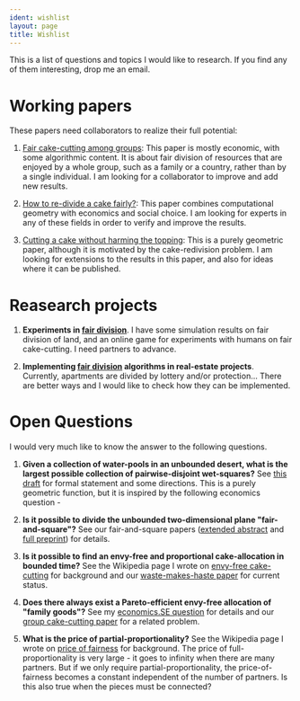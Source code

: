 ```yaml
---
ident: wishlist
layout: page
title: Wishlist
---
```

This is a list of questions and topics I would like to research.
If you find any of them interesting, drop me an email.

# Working papers
These papers need collaborators to realize their full potential:

1. [Fair cake-cutting among groups](http://arxiv.org/abs/1510.03903): This paper is mostly economic, with some algorithmic content. It is about fair division of resources that are enjoyed by a whole group, such as a family or a country, rather than by a single individual. I am looking for a collaborator to improve and add new results.

2. [How to re-divide a cake fairly?](http://arxiv.org/abs/1603.00286): This paper combines computational geometry with economics and social choice. I am looking for experts in any of these fields in order to verify and improve the results.

3. [Cutting a cake without harming the topping](https://arxiv.org/abs/1604.00960): This is a purely geometric paper, although it is motivated by the cake-redivision problem. I am looking for extensions to the results in this paper, and also for ideas where it can be published.

# Reasearch projects

1. **Experiments in [fair division][fairness]**. I have some simulation results on fair division of land, 
and an online game for experiments with humans on fair cake-cutting. I need partners to 
advance.

2. **Implementing [fair division][fairness] algorithms in real-estate projects**. 
Currently, apartments are divided by lottery and/or protection... There are 
better ways and I would like to check how they can be implemented.

# Open Questions 
I would very much like to know the answer to the following questions.

1. **Given a collection of water-pools in an unbounded desert, what is the largest possible collection of pairwise-disjoint wet-squares?**
See [this draft][wet-squares] for formal statement and some directions. This is a purely geometric function, but it is inspired by the following economics question -

2. **Is it possible to divide the unbounded two-dimensional plane "fair-and-square"?** 
See our fair-and-square papers ([extended abstract][fairness-eurocg] and [full preprint][fairness-arxiv]) for details.

3. **Is it possible to find an envy-free and proportional cake-allocation in bounded time?** 
See the Wikipedia page I wrote on [envy-free cake-cutting](https://en.wikipedia.org/wiki/Envy-free_cake-cutting) for background and our [waste-makes-haste paper](http://arxiv.org/abs/1511.02599) for current status.

4. **Does there always exist a Pareto-efficient envy-free allocation of "family goods"?**
See my [economics.SE question](http://economics.stackexchange.com/q/9916) for details and our [group cake-cutting paper](http://arxiv.org/abs/1510.03903) for a related problem.

5. **What is the price of partial-proportionality?** See the Wikipedia page I wrote on [price of fairness](https://en.wikipedia.org/wiki/Price_of_fairness) for background. 
The price of full-proportionality is very large - it goes to infinity when there are many partners. But if we only require partial-proportionality, the price-of-fairness 
becomes a constant independent of the number of partners. Is this also true when the pieces must be connected?

[fairness-eurocg]: {{site.baseurl}}/papers/FairAndSquare-EuroCG-16.pdf
[fairness-arxiv]:  http://arxiv.org/abs/1510.03170
[wet-squares]:     {{site.baseurl}}/papers/WetSquaresInDesert-04.pdf
[fairness]:        {{site.baseurl}}/topics/{{page.lang}}/fairness
